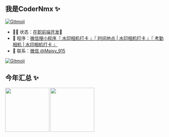 ## 我是CoderNmx ✨
<a href="https://gitmoji.dev">
  <img src="https://img.shields.io/badge/gitmoji-%20😜%20😍-FFDD67.svg?style=flat-square" alt="Gitmoji">
</a>

<!--- 🐧 👬-->
- 👨‍💻 状态：<a href="" target="_blank">在职前端开发</a>🐧
- 🌱 程序：<a href="" target="_blank">微信搜小程序『 水印相机打卡 』『 时间地点 | 水印相机打卡 』『 考勤相机 | 水印相机打卡 』</a>
- 💬 联系：<a href="" target="_blank">微信 @Maisy_915</a>
<a href="https://gitmoji.dev">
  <img src="https://img.shields.io/badge/gitmoji-%20😜%20😍-FFDD67.svg?style=flat-square" alt="Gitmoji">
</a>

## 今年汇总 ✨

<!---<img align="" height="137px" src="https://github-readme-stats.vercel.app/api?username=codernmx&hide_title=true&hide_border=true&show_icons=true&include_all_commits=true&line_height=21&bg_color=0,EC6C6C,FFD479,FFFC79,73FA79&theme=graywhite&locale=cn" />
-->
<img align="left" height="140px" src="https://github-readme-stats.vercel.app/api?username=codernmx&show_icons=true&icon_color=CE1D2D&text_color=718096&bg_color=ffffff&hide_title=true" />

<img align="left" height="140px" src="https://github-readme-stats.vercel.app/api/top-langs/?username=codernmx&hide_title=true&layout=compact&locale=cn" />

